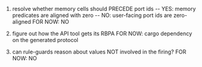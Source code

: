 1. resolve whether memory cells should PRECEDE port ids
-- YES: memory predicates are aligned with zero
-- NO: user-facing port ids are zero-aligned
FOR NOW: NO

2. figure out how the API tool gets its RBPA
FOR NOW: cargo dependency on the generated protocol

3. can rule-guards reason about values NOT involved in the firing?
FOR NOW: NO